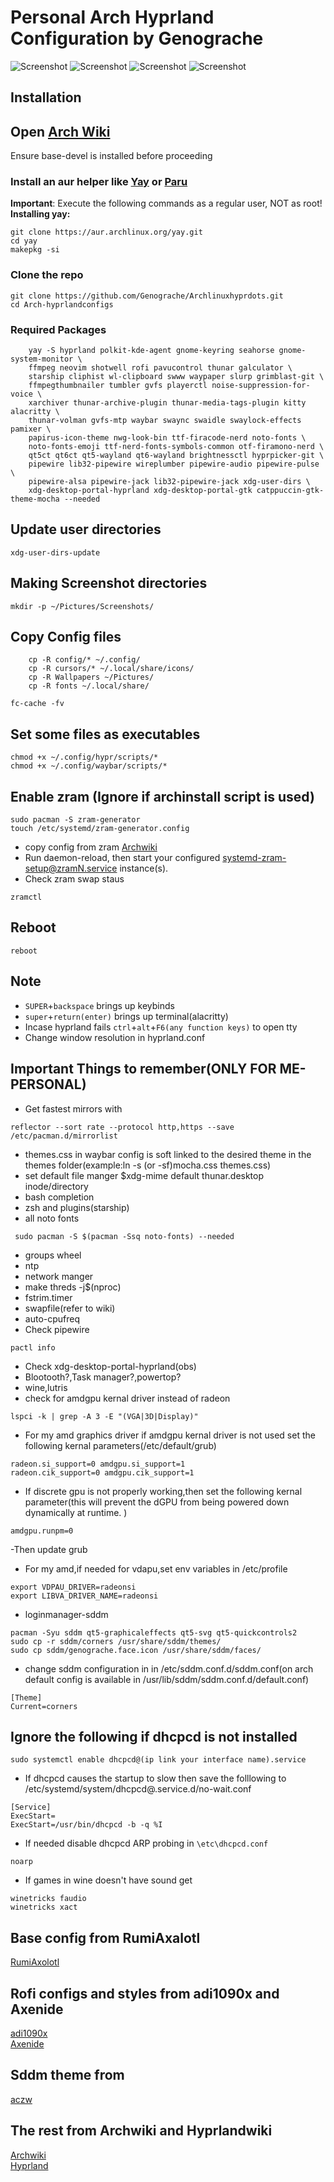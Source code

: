 # Personal Arch Hyprland Configuration by Genograche

![Screenshot](https://github.com/Genograche/Arch-hyprlandconfigs/raw/main/preview/hyprland.png)
![Screenshot](https://github.com/Genograche/Arch-hyprlandconfigs/raw/main/preview/applauncher.png)
![Screenshot](https://github.com/Genograche/Arch-hyprlandconfigs/raw/main/preview/notification.png)
![Screenshot](https://github.com/Genograche/Arch-hyprlandconfigs/raw/main/preview/powermenu.png)

## Installation
## Open [Arch Wiki](https://wiki.archlinux.org)
Ensure base-devel is installed before proceeding

### Install an aur helper like [Yay](https://github.com/Jguer/yay) or [Paru](https://github.com/Morganamilo/paru)

**Important**: Execute the following commands as a regular user, NOT as root!\
**Installing yay:**
```
git clone https://aur.archlinux.org/yay.git
cd yay
makepkg -si
```
### Clone the repo

```
git clone https://github.com/Genograche/Archlinuxhyprdots.git
cd Arch-hyprlandconfigs
```
### Required Packages

```
    yay -S hyprland polkit-kde-agent gnome-keyring seahorse gnome-system-monitor \
    ffmpeg neovim shotwell rofi pavucontrol thunar galculator \
    starship cliphist wl-clipboard swww waypaper slurp grimblast-git \
    ffmpegthumbnailer tumbler gvfs playerctl noise-suppression-for-voice \
    xarchiver thunar-archive-plugin thunar-media-tags-plugin kitty alacritty \
    thunar-volman gvfs-mtp waybar swaync swaidle swaylock-effects pamixer \
    papirus-icon-theme nwg-look-bin ttf-firacode-nerd noto-fonts \
    noto-fonts-emoji ttf-nerd-fonts-symbols-common otf-firamono-nerd \
    qt5ct qt6ct qt5-wayland qt6-wayland brightnessctl hyprpicker-git \
    pipewire lib32-pipewire wireplumber pipewire-audio pipewire-pulse \
    pipewire-alsa pipewire-jack lib32-pipewire-jack xdg-user-dirs \
    xdg-desktop-portal-hyprland xdg-desktop-portal-gtk catppuccin-gtk-theme-mocha --needed
```
## Update user directories
```
xdg-user-dirs-update
```
## Making Screenshot directories
```
mkdir -p ~/Pictures/Screenshots/
```
## Copy Config files
```
    cp -R config/* ~/.config/
    cp -R cursors/* ~/.local/share/icons/
    cp -R Wallpapers ~/Pictures/
    cp -R fonts ~/.local/share/
```
```
fc-cache -fv
```
## Set some files as executables
```
chmod +x ~/.config/hypr/scripts/*
chmod +x ~/.config/waybar/scripts/*
```

## Enable zram (Ignore if archinstall script is used)
```
sudo pacman -S zram-generator
touch /etc/systemd/zram-generator.config
```
- copy config from zram [Archwiki](https://wiki.archlinux.org/title/Zram)
- Run daemon-reload, then start your configured systemd-zram-setup@zramN.service instance(s).
- Check zram swap staus
```
zramctl
```

## Reboot
```
reboot
```
## Note
- `SUPER`+`backspace` brings up keybinds
- `super`+`return(enter)` brings up terminal(alacritty)
- Incase hyprland fails `ctrl`+`alt`+`F6(any function keys)` to open tty
- Change window resolution in hyprland.conf

## Important Things to remember(ONLY FOR ME-PERSONAL)
- Get fastest mirrors with
```
reflector --sort rate --protocol http,https --save /etc/pacman.d/mirrorlist
```
- themes.css in waybar config is soft linked to the desired theme in the themes folder(example:ln -s (or -sf)mocha.css themes.css)
- set default file manger $xdg-mime default thunar.desktop inode/directory
- bash completion
- zsh and plugins(starship)
- all noto fonts
```
 sudo pacman -S $(pacman -Ssq noto-fonts) --needed
```
- groups wheel
- ntp
- network manger
- make threds -j$(nproc)
- fstrim.timer
- swapfile(refer to wiki)
- auto-cpufreq
- Check pipewire
```
pactl info
```
- Check xdg-desktop-portal-hyprland(obs)
- Blootooth?,Task manager?,powertop?
- wine,lutris
- check for amdgpu kernal driver instead of radeon
```
lspci -k | grep -A 3 -E "(VGA|3D|Display)"
```
- For my amd graphics driver if amdgpu kernal driver is not used set the following kernal parameters(/etc/default/grub)
```
radeon.si_support=0 amdgpu.si_support=1
radeon.cik_support=0 amdgpu.cik_support=1
```
- If discrete gpu is not properly working,then set the following kernal parameter(this will prevent the dGPU from being powered down dynamically at runtime.
)
```
amdgpu.runpm=0
```
-Then update grub

- For my amd,if needed for vdapu,set env variables in /etc/profile
```
export VDPAU_DRIVER=radeonsi
export LIBVA_DRIVER_NAME=radeonsi
```
- loginmanager-sddm
```
pacman -Syu sddm qt5-graphicaleffects qt5-svg qt5-quickcontrols2
sudo cp -r sddm/corners /usr/share/sddm/themes/
sudo cp sddm/genograche.face.icon /usr/share/sddm/faces/
```
- change sddm configuration in in /etc/sddm.conf.d/sddm.conf(on arch default config is available in /usr/lib/sddm/sddm.conf.d/default.conf)
```
[Theme]
Current=corners
```
## Ignore the following if dhcpcd is not installed

```
sudo systemctl enable dhcpcd@(ip link your interface name).service
```

- If dhcpcd causes the startup to slow then save the folllowing to /etc/systemd/system/dhcpcd@.service.d/no-wait.conf

```
[Service]
ExecStart=
ExecStart=/usr/bin/dhcpcd -b -q %I
```
- If needed disable dhcpcd ARP probing in ```\etc\dhcpcd.conf```
```
noarp
```
- If games in wine doesn't have sound get
```
winetricks faudio
winetricks xact
```

## Base config from RumiAxalotl
[RumiAxolotl](https://github.com/RumiAxolotl)
## Rofi configs and styles from adi1090x and Axenide
[adi1090x](https://github.com/adi1090x)\
[Axenide](https://github.com/Axenide)
## Sddm theme from
[aczw](https://github.com/aczw)
## The rest from Archwiki and Hyprlandwiki
[Archwiki](https://wiki.archlinux.org/)\
[Hyprland](https://wiki.hyprland.org/)
